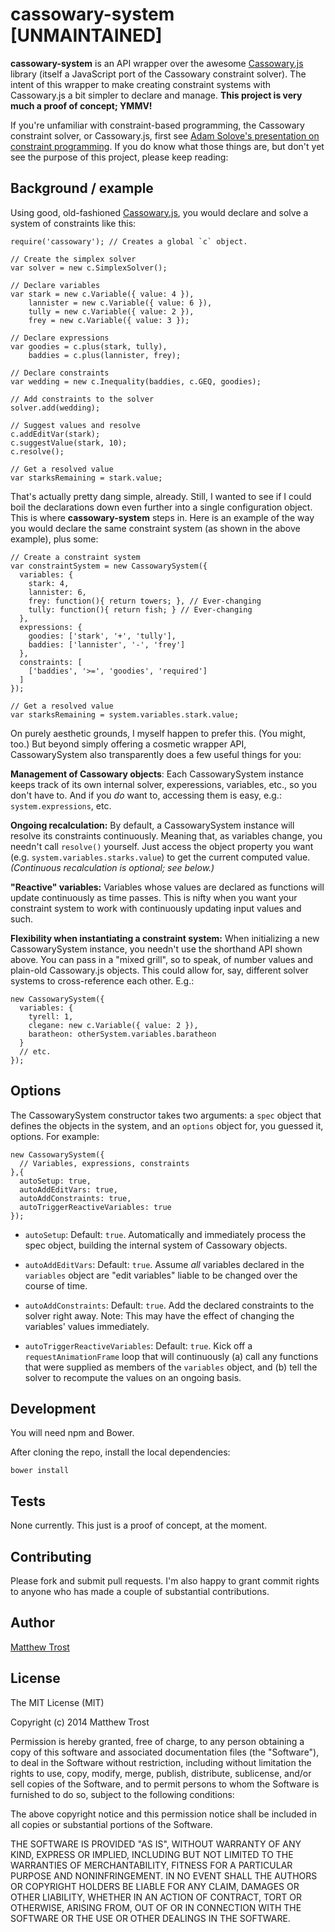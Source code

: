 # cassowary-system [UNMAINTAINED]

**cassowary-system** is an API wrapper over the awesome [Cassowary.js](https://github.com/slightlyoff/cassowary.js) library (itself a JavaScript port of the Cassowary constraint solver). The intent of this wrapper to make creating constraint systems with Cassowary.js a bit simpler to declare and manage. **This project is very much a proof of concept; YMMV!**

If you're unfamiliar with constraint-based programming, the Cassowary constraint solver, or Cassowary.js, first see [Adam Solove's presentation on constraint programming](http://www.youtube.com/watch?v=72sWgwaAoyk). If you do know what those things are, but don't yet see the purpose of this project, please keep reading:


## Background / example

Using good, old-fashioned [Cassowary.js](https://github.com/slightlyoff/cassowary.js), you would declare and solve a system of constraints like this:

    require('cassowary'); // Creates a global `c` object.

    // Create the simplex solver
    var solver = new c.SimplexSolver();

    // Declare variables
    var stark = new c.Variable({ value: 4 }),
        lannister = new c.Variable({ value: 6 }),
        tully = new c.Variable({ value: 2 }),
        frey = new c.Variable({ value: 3 });

    // Declare expressions
    var goodies = c.plus(stark, tully),
        baddies = c.plus(lannister, frey);

    // Declare constraints
    var wedding = new c.Inequality(baddies, c.GEQ, goodies);

    // Add constraints to the solver
    solver.add(wedding);

    // Suggest values and resolve
    c.addEditVar(stark);
    c.suggestValue(stark, 10);
    c.resolve();

    // Get a resolved value
    var starksRemaining = stark.value;

That's actually pretty dang simple, already. Still, I wanted to see if I could boil the declarations down even further into a single configuration object. This is where **cassowary-system** steps in. Here is an example of the way you would declare the same constraint system (as shown in the above example), plus some:

    // Create a constraint system
    var constraintSystem = new CassowarySystem({
      variables: {
        stark: 4,
        lannister: 6,
        frey: function(){ return towers; }, // Ever-changing
        tully: function(){ return fish; } // Ever-changing
      },
      expressions: {
        goodies: ['stark', '+', 'tully'],
        baddies: ['lannister', '-', 'frey']
      },
      constraints: [
        ['baddies', '>=', 'goodies', 'required']
      ]
    });

    // Get a resolved value
    var starksRemaining = system.variables.stark.value;

On purely aesthetic grounds, I myself happen to prefer this. (You might, too.) But beyond simply offering a cosmetic wrapper API, CassowarySystem also transparently does a few useful things for you:

**Management of Cassowary objects**: Each CassowarySystem instance keeps track of its own internal solver, experessions, variables, etc., so you don't have to. And if you _do_ want to, accessing them is easy, e.g.: `system.expressions`, etc.

**Ongoing recalculation:** By default, a CassowarySystem instance will resolve its constraints continuously. Meaning that, as variables change, you needn't call `resolve()` yourself. Just access the object property you want (e.g. `system.variables.starks.value`) to get the current computed value. _(Continuous recalculation is optional; see below.)_

**"Reactive" variables:** Variables whose values are declared as functions will update continuously as time passes. This is nifty when you want your constraint system to work with continuously updating input values and such.

**Flexibility when instantiating a constraint system:** When initializing a new CassowarySystem instance, you needn't use the shorthand API shown above. You can pass in a "mixed grill", so to speak, of number values and plain-old Cassowary.js objects. This could allow for, say, different solver systems to cross-reference each other. E.g.:


    new CassowarySystem({
      variables: {
        tyrell: 1,
        clegane: new c.Variable({ value: 2 }),
        baratheon: otherSystem.variables.baratheon
      }
      // etc.
    });


## Options

The CassowarySystem constructor takes two arguments: a `spec` object that defines the objects in the system, and an `options` object for, you guessed it, options. For example:

    new CassowarySystem({
      // Variables, expressions, constraints
    },{
      autoSetup: true,
      autoAddEditVars: true,
      autoAddConstraints: true,
      autoTriggerReactiveVariables: true
    });

* `autoSetup`: Default: `true`. Automatically and immediately process the spec object, building the internal system of Cassowary objects.

* `autoAddEditVars`: Default: `true`. Assume _all_ variables declared in the `variables` object are "edit variables" liable to be changed over the course of time.

* `autoAddConstraints`: Default: `true`. Add the declared constraints to the solver right away. Note: This may have the effect of changing the variables' values immediately.

* `autoTriggerReactiveVariables`: Default: `true`. Kick off a `requestAnimationFrame` loop that will continuously (a) call any functions that were supplied as members of the `variables` object, and (b) tell the solver to recompute the values on an ongoing basis.

## Development

You will need npm and Bower.

After cloning the repo, install the local dependencies:

    bower install

## Tests

None currently. This just is a proof of concept, at the moment.


## Contributing

Please fork and submit pull requests. I'm also happy to grant commit rights to anyone who has made a couple of substantial contributions.


## Author

[Matthew Trost](http://trost.co)


## License

The MIT License (MIT)

Copyright (c) 2014 Matthew Trost

Permission is hereby granted, free of charge, to any person obtaining a copy
of this software and associated documentation files (the "Software"), to deal
in the Software without restriction, including without limitation the rights
to use, copy, modify, merge, publish, distribute, sublicense, and/or sell
copies of the Software, and to permit persons to whom the Software is
furnished to do so, subject to the following conditions:

The above copyright notice and this permission notice shall be included in
all copies or substantial portions of the Software.

THE SOFTWARE IS PROVIDED "AS IS", WITHOUT WARRANTY OF ANY KIND, EXPRESS OR
IMPLIED, INCLUDING BUT NOT LIMITED TO THE WARRANTIES OF MERCHANTABILITY,
FITNESS FOR A PARTICULAR PURPOSE AND NONINFRINGEMENT. IN NO EVENT SHALL THE
AUTHORS OR COPYRIGHT HOLDERS BE LIABLE FOR ANY CLAIM, DAMAGES OR OTHER
LIABILITY, WHETHER IN AN ACTION OF CONTRACT, TORT OR OTHERWISE, ARISING FROM,
OUT OF OR IN CONNECTION WITH THE SOFTWARE OR THE USE OR OTHER DEALINGS IN
THE SOFTWARE.
